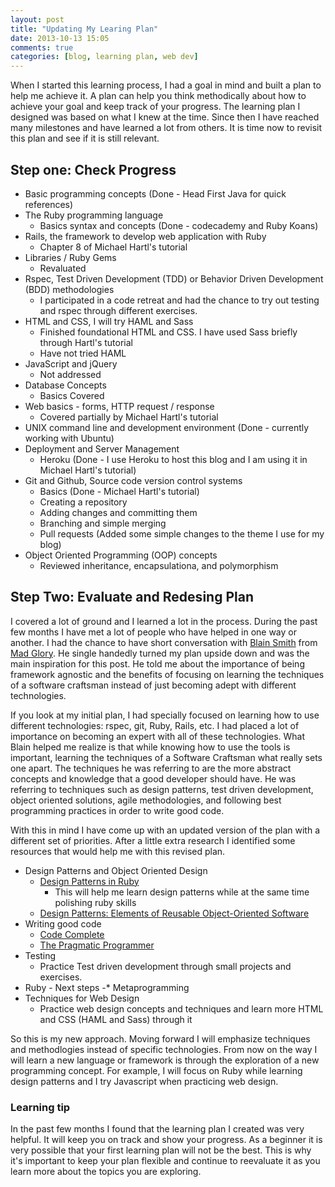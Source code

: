 ```yaml
---
layout: post
title: "Updating My Learing Plan"
date: 2013-10-13 15:05
comments: true
categories: [blog, learning plan, web dev] 
---
```


When I started this learning process, I had a goal in mind and built a plan to help me achieve it. A plan can help you think methodically about how to achieve your goal and keep track of your progress. The learning plan I designed was based on what I knew at the time. Since then I have reached many milestones and have learned a lot from others. It is time now to revisit this plan and see if it is still relevant.


Step one: Check Progress
------------------------

* Basic programming concepts (Done - Head First Java for quick references)
* The Ruby programming language
    - Basics syntax and concepts (Done - codecademy and Ruby Koans)
* Rails, the framework to develop web application with Ruby
    - Chapter 8 of Michael Hartl's tutorial
* Libraries / Ruby Gems
    - Revaluated
* Rspec, Test Driven Development (TDD) or Behavior Driven Development (BDD) methodologies
    - I participated in a code retreat and had the chance to try out testing and rspec through different exercises.
* HTML and CSS, I will try HAML and Sass
    - Finished foundational HTML and CSS. I have used Sass briefly through Hartl's tutorial
    - Have not tried HAML
* JavaScript and jQuery
    - Not addressed
* Database Concepts
    - Basics Covered
* Web basics - forms, HTTP request / response
    - Covered partially by Michael Hartl's tutorial
* UNIX command line and development environment (Done - currently working with Ubuntu)
* Deployment and Server Management
    - Heroku (Done - I use Heroku to host this blog and I am using it in Michael Hartl's tutorial)
* Git and Github, Source code version control systems
    - Basics (Done - Michael Hartl's tutorial)
    - Creating a repository
    - Adding changes and committing them
    - Branching and simple merging
    - Pull requests (Added some simple changes to the theme I use for my blog)
* Object Oriented Programming (OOP) concepts
    - Reviewed inheritance, encapsulationa, and polymorphism


Step Two: Evaluate and Redesing Plan
------------------------------------

I covered a lot of ground and I learned a lot in the process. During the past few months I have met a lot of people who have helped in one way or another. I had the chance to have short conversation with [Blain Smith](https://twitter.com/blainsmith) from [Mad Glory](http://www.madglory.com/). He single handedly turned my plan upside down and was the main inspiration for this post. He told me about the importance of being framework agnostic and the benefits of focusing on learning the techniques of a software craftsman instead of just becoming adept with different technologies.

If you look at my initial plan, I had specially focused on learning how to use different technologies: rspec, git, Ruby, Rails, etc. I had placed a lot of importance on becoming an expert with all of these technologies. What Blain helped me realize is that while knowing how to use the tools is important, learning the techniques of a Software Craftsman what really sets one apart. The techniques he was referring to are the more abstract concepts and knowledge that a good developer should have. He was referring to techniques such as design patterns, test driven development, object oriented solutions, agile methodologies, and following best programming practices in order to write good code.

With this in mind I have come up with an updated version of the plan with a different set of priorities. After a little extra research I identified some resources that would help me with this revised plan.

* Design Patterns and Object Oriented Design
    - [Design Patterns in Ruby](http://www.amazon.com/Design-Patterns-Ruby-Russ-Olsen/dp/0321490452)
         * This will help me learn design patterns while at the same time polishing ruby skills
    - [Design Patterns: Elements of Reusable Object-Oriented Software](http://www.amazon.com/Design-Patterns-Elements-Reusable-Object-Oriented/dp/0201633612/ref=tmm_hrd_title_0)
* Writing good code
    - [Code Complete](http://www.amazon.com/Code-Complete-Practical-Handbook-Construction/dp/0735619670)
    - [The Pragmatic Programmer](http://www.amazon.com/The-Pragmatic-Programmer-Journeyman-Master/dp/020161622X)
* Testing
    - Practice Test driven development through small projects and exercises.
* Ruby - Next steps
    -* Metaprogramming
* Techniques for Web Design
    - Practice web design concepts and techniques and learn more HTML and CSS (HAML and Sass) through it

So this is my new approach. Moving forward I will emphasize techniques and methodlogies instead of specific technologies. From now on the way I will learn a new language or framework is through the exploration of a new programming concept. For example, I will focus on Ruby while learning design patterns and I try Javascript when practicing web design.

### Learning tip

In the past few months I found that the learning plan I created was very helpful. It will keep you on track and show your progress.
As a beginner it is very possible that your first learning plan will not be the best. This is why it's important to keep your plan flexible and continue to reevaluate it as you learn more about the topics you are exploring. 